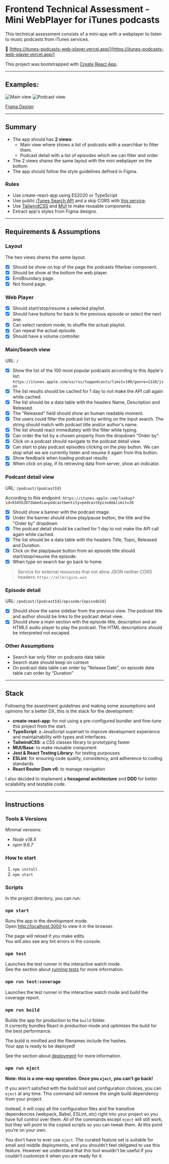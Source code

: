# Frontend Technical Assessment - Mini WebPlayer for iTunes podcasts

This technical assessment consists of a mini-app with a webplayer to listen to music podcasts from iTunes services.

🔗 [https://itunes-podcasts-web-player.vercel.app/](https://itunes-podcasts-web-player.vercel.app/)

This project was bootstrapped with [Create React App](https://github.com/facebook/create-react-app).

---

## Examples:

![Main view](./docs/images/main-view.png)
![Podcast view](./docs/images/podcast-view.png)

[Figma Design](<https://www.figma.com/file/bDI2O5GkLkOOx9Ne2khVBW/Free-Podcast-Player-Web-Design-(Community)>)

---

## Summary

- The app should has **2 views**:
  - Main view where shows a list of podcasts with a searchbar to filter them.
  - Podcast detail with a list of episodes which we can filter and order
- The 2 views shares the same layout with the mini webplayer on the bottom
- The app should follow the style guidelines defined in Figma.

### Rules

- Use create-react-app using ES2020 or TypeScript
- Use public [iTunes Search API](https://developer.apple.com/library/archive/documentation/AudioVideo/Conceptual/iTuneSearchAPI/index.html#//apple_ref/doc/uid/TP40017632-CH3-SW1) and a skip CORS with [this service](https://allorigins.win/).
- Use [TailwindCSS](https://tailwindcss.com/) and [MUI](https://mui.com/) to make reusable components.
- Extract app's styles from Figma designs.

---

## Requirements & Assumptions

### Layout

The two views shares the same layout.

- [x] Should be show on top of the page the podcasts filterbar component.
- [x] Should be show at the bottom the web player.
- [x] ErroBoundary page.
- [x] Not found page.

### Web Player

- [x] Should start/stop/resume a selected playlist.
- [x] Should have buttons for back to the previous episode or select the next one.
- [x] Can select random mode, to shuffle the actual playlist.
- [x] Can repeat the actual episode.
- [x] Should have a volume controller.

### Main/Search view

URL: `/`

- [x] Show the list of the 100 most popular podcasts according to this Apple's list:
      `https://itunes.apple.com/us/rss/toppodcasts/limit=100/genre=1310/json`
- [x] The list results should be cached for 1 day to not make the API call again while cached.
- [x] The list should be a data table with the headers Name, Description and Released.
- [x] The "Released" field should show an human readable moment.
- [x] The users could filter the podcast list by writing on the input search. The string should match with podcast title and/or author's name.
- [x] The list should react immediately with the filter while typing.
- [x] Can order the list by a chosen property from the dropdown "Order by".
- [x] Click on a podcast should navigate to the podcast detail view.
- [x] Can start to play podcast episodes clicking on the play button. We can stop what we are currently listen and resume it again from this button.
- [x] Show feedback when loading podcast results
- [x] When click on play, if its retrieving data from server, show an indicator.

### Podcast detail view

URL: `/podcast/{podcastId}`

According to this endpoint:
`https://itunes.apple.com/lookup?id=934552872&media=podcast&entity=podcastEpisode&limit=20`

- [x] Should show a banner with the podcast image.
- [x] Under the banner should show play/pause button, the title and the "Order by" dropdown
- [x] The podcast detail should be cached for 1 day to not make the API call again while cached.
- [x] The list should be a data table with the headers Title, Topic, Released and Duration.
- [x] Click on the play/pause button from an episode title should start/stop/resume the episode.
- [x] When type on search bar go back to home.

> Service for external resources that not allow JSON neither CORS headers: `https://allorigins.win`

### Episode detail

URL: `/podcast/{podcastId}/episode/{episodeId}`

- [x] Should show the same sidebar from the previous view. The podcast title and author should be links to the podcast detail view.
- [x] Should show a main section with the episode title, description and an HTML5 audio player to play the podcast. The HTML descriptions should be interpreted not escaped.

### Other Assumptions

- Search bar only filter on podcasts data table
- Search state should keep on context
- On podcast data table can order by "Release Date", on episode data table can order by "Duration"

---

## Stack

Following the assestment guidelines and making some assumptions and opinions for a better DX, this is the stack for the development:

- **create-react-app**: for not using a pre-configured bundler and fine-tune this project from the start.
- **TypeScript**: a JavaScript superset to improve development experience and maintainability with types and interfaces.
- **TailwindCSS**: a CSS classes library to prototyping faster
- **MUI/Base**: to make reusable component
- **Jest & React Testing Library**: for testing purpouses
- **ESLint**: for ensuring code quality, consistency, and adherence to coding standards.
- **React Router Dom v6**: to manage navigation

I also decided to implement a **hexagonal architecture** and **DDD** for better scalability and testable code.

---

## Instructions

### Tools & Versions

Minimal versions:

- _Node v18.X_
- _npm 9.6.7_

### How to start

1. `npm install`
2. `npm start`

### Scripts

In the project directory, you can run:

### `npm start`

Runs the app in the development mode.\
Open [http://localhost:3000](http://localhost:3000) to view it in the browser.

The page will reload if you make edits.\
You will also see any lint errors in the console.

### `npm test`

Launches the test runner in the interactive watch mode.\
See the section about [running tests](https://facebook.github.io/create-react-app/docs/running-tests) for more information.

### `npm run test:coverage`

Launches the test runner in the interactive watch mode and build the coverage report.

### `npm run build`

Builds the app for production to the `build` folder.\
It correctly bundles React in production mode and optimizes the build for the best performance.

The build is minified and the filenames include the hashes.\
Your app is ready to be deployed!

See the section about [deployment](https://facebook.github.io/create-react-app/docs/deployment) for more information.

### `npm run eject`

**Note: this is a one-way operation. Once you `eject`, you can’t go back!**

If you aren’t satisfied with the build tool and configuration choices, you can `eject` at any time. This command will remove the single build dependency from your project.

Instead, it will copy all the configuration files and the transitive dependencies (webpack, Babel, ESLint, etc) right into your project so you have full control over them. All of the commands except `eject` will still work, but they will point to the copied scripts so you can tweak them. At this point you’re on your own.

You don’t have to ever use `eject`. The curated feature set is suitable for small and middle deployments, and you shouldn’t feel obligated to use this feature. However we understand that this tool wouldn’t be useful if you couldn’t customize it when you are ready for it.
